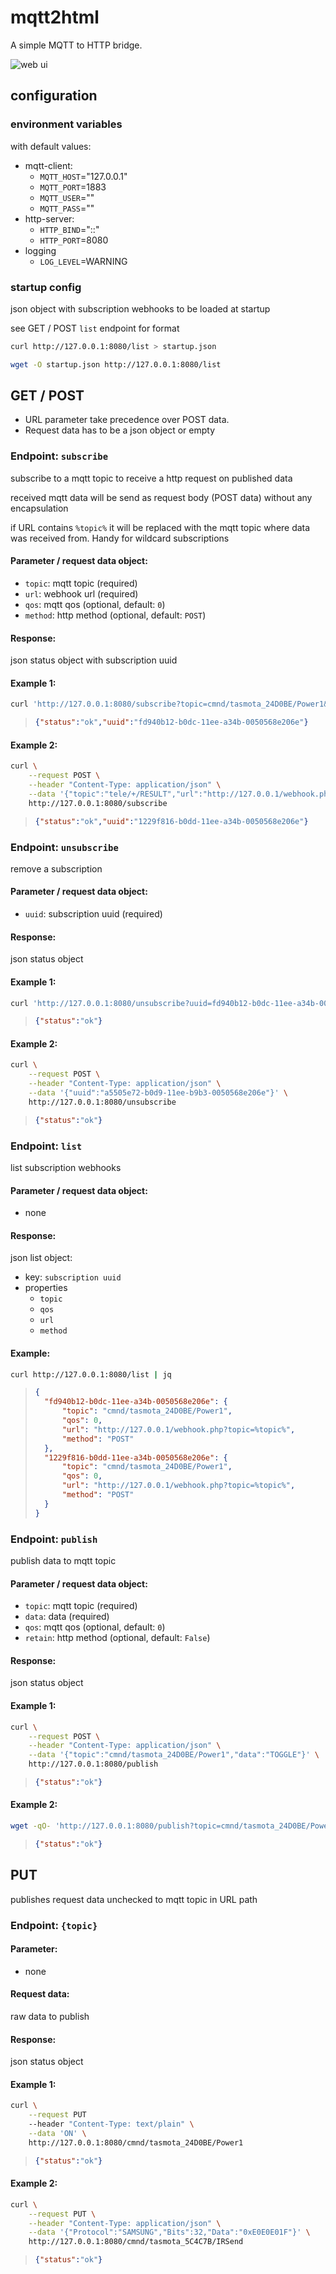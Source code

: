 # mqtt2html

A simple MQTT to HTTP bridge.

![web ui](docs/webui.png)



## configuration

### environment variables

with default values:

- mqtt-client:
	- `MQTT_HOST`="127.0.0.1"
	- `MQTT_PORT`=1883
	- `MQTT_USER`=""
	- `MQTT_PASS`=""
- http-server:
	- `HTTP_BIND`="::"
	- `HTTP_PORT`=8080
- logging
	- `LOG_LEVEL`=WARNING



### startup config

json object with subscription webhooks to be loaded at startup

see GET / POST `list` endpoint for format

```bash
curl http://127.0.0.1:8080/list > startup.json
```
```bash
wget -O startup.json http://127.0.0.1:8080/list
```



## GET / POST

* URL parameter take precedence over POST data.
* Request data has to be a json object or empty



### Endpoint: `subscribe`

subscribe to a mqtt topic to receive a http request on published data

received mqtt data will be send as request body (POST data) without any encapsulation

if URL contains `%topic%` it will be replaced with the mqtt topic where data was received from. Handy for wildcard subscriptions

#### Parameter / request data object:

* `topic`: mqtt topic (required)
* `url`: webhook url (required)
* `qos`: mqtt qos (optional, default: `0`)
* `method`: http method (optional, default: `POST`)

#### Response:

json status object with subscription uuid

#### Example 1:

```bash
curl 'http://127.0.0.1:8080/subscribe?topic=cmnd/tasmota_24D0BE/Power1&url=http%3A%2F%2F127.0.0.1%2Fwebhook.php%3Ftopic%3D%25topic%25'
```
> ```json
> {"status":"ok","uuid":"fd940b12-b0dc-11ee-a34b-0050568e206e"}
> ```

#### Example 2:

```bash
curl \
	--request POST \
	--header "Content-Type: application/json" \
	--data '{"topic":"tele/+/RESULT","url":"http://127.0.0.1/webhook.php?topic=%topic%"}' \
	http://127.0.0.1:8080/subscribe
```
> ```json
> {"status":"ok","uuid":"1229f816-b0dd-11ee-a34b-0050568e206e"}
> ```



### Endpoint: `unsubscribe`

remove a subscription

#### Parameter / request data object:

* `uuid`: subscription uuid (required)

#### Response:

json status object

#### Example 1:

```bash
curl 'http://127.0.0.1:8080/unsubscribe?uuid=fd940b12-b0dc-11ee-a34b-0050568e206e'
```
> ```json
> {"status":"ok"}
> ```

#### Example 2:

```bash
curl \
	--request POST \
	--header "Content-Type: application/json" \
	--data '{"uuid":"a5505e72-b0d9-11ee-b9b3-0050568e206e"}' \
	http://127.0.0.1:8080/unsubscribe
```
> ```json
> {"status":"ok"}
> ```



### Endpoint: `list`

list subscription webhooks

#### Parameter / request data object:

* none

#### Response:

json list object:

* key: `subscription uuid`
* properties
	* `topic`
	* `qos`
	* `url`
	* `method`

#### Example:

```bash
curl http://127.0.0.1:8080/list | jq
```
> ```json
> {
> 	"fd940b12-b0dc-11ee-a34b-0050568e206e": {
> 		"topic": "cmnd/tasmota_24D0BE/Power1",
> 		"qos": 0,
> 		"url": "http://127.0.0.1/webhook.php?topic=%topic%",
> 		"method": "POST"
> 	},
> 	"1229f816-b0dd-11ee-a34b-0050568e206e": {
> 		"topic": "cmnd/tasmota_24D0BE/Power1",
> 		"qos": 0,
> 		"url": "http://127.0.0.1/webhook.php?topic=%topic%",
> 		"method": "POST"
> 	}
> }
> ```



### Endpoint: `publish`

publish data to mqtt topic

#### Parameter / request data object:

* `topic`: mqtt topic (required)
* `data`: data (required)
* `qos`: mqtt qos (optional, default: `0`)
* `retain`: http method (optional, default: `False`)

#### Response:

json status object

#### Example 1:

```bash
curl \
	--request POST \
	--header "Content-Type: application/json" \
	--data '{"topic":"cmnd/tasmota_24D0BE/Power1","data":"TOGGLE"}' \
	http://127.0.0.1:8080/publish
```
> ```json
> {"status":"ok"}
> ```

#### Example 2:

```bash
wget -qO- 'http://127.0.0.1:8080/publish?topic=cmnd/tasmota_24D0BE/Power1&data=toggle'
```
> ```json
> {"status":"ok"}
> ```



## PUT

publishes request data unchecked to mqtt topic in URL path



### Endpoint: `{topic}`

#### Parameter:

* none

#### Request data:

raw data to publish

#### Response:

json status object

#### Example 1:

```bash
curl \
	--request PUT
	--header "Content-Type: text/plain" \
	--data 'ON' \
	http://127.0.0.1:8080/cmnd/tasmota_24D0BE/Power1
```
> ```json
> {"status":"ok"}
> ```

#### Example 2:

```bash
curl \
	--request PUT \
	--header "Content-Type: application/json" \
	--data '{"Protocol":"SAMSUNG","Bits":32,"Data":"0xE0E0E01F"}' \
	http://127.0.0.1:8080/cmnd/tasmota_5C4C7B/IRSend
```
> ```json
> {"status":"ok"}
> ```

